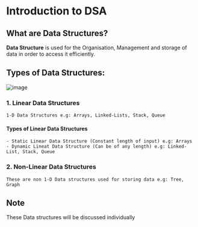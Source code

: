 # Introduction to DSA

## What are Data Structures?
  **Data Structure** is used for the Organisation, Management and storage of data in order to access it efficiently.

## Types of Data Structures:

  ![image](https://user-images.githubusercontent.com/86865554/218819117-ab4cd06e-748a-4e98-bfba-949322acc136.png)


  ### 1. Linear Data Structures
    1-D Data Structures e.g: Arrays, Linked-Lists, Stack, Queue
   #### Types of Linear Data Structures
    - Static Linear Data Structure (Constant length of input) e.g: Arrays
    - Dynamic Lineat Data Structure (Can be of any length) e.g: Linked-List, Stack, Queue
  ### 2. Non-Linear Data Structures
    These are non 1-D Data structures used for storing data e.g: Tree, Graph
## Note
  These Data structures will be discussed individually
